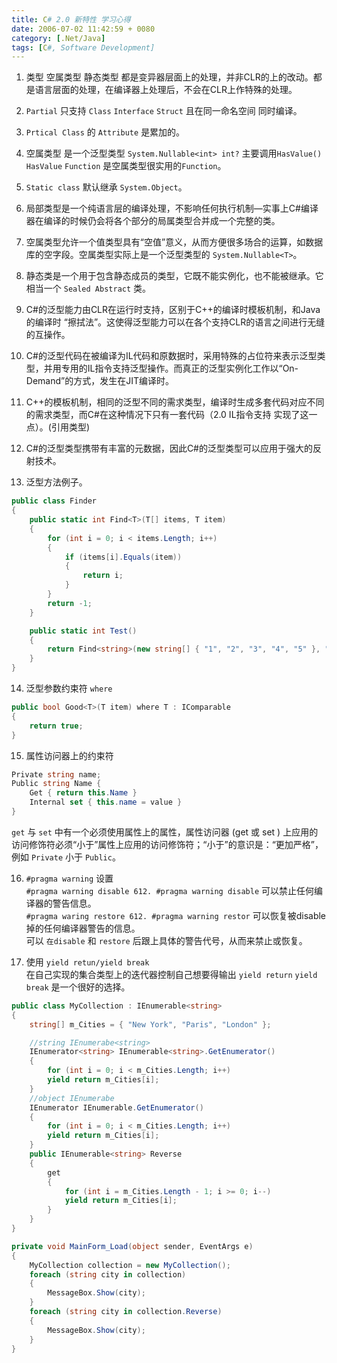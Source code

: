```yaml
---
title: C# 2.0 新特性 学习心得
date: 2006-07-02 11:42:59 + 0080
category: [.Net/Java]
tags: [C#, Software Development]
---
```


1) 类型 空属类型 静态类型 都是变异器层面上的处理，并非CLR的上的改动。都是语言层面的处理，在编译器上处理后，不会在CLR上作特殊的处理。  

2) `Partial` 只支持 `Class` `Interface` `Struct` 且在同一命名空间 同时编译。  

3) `Prtical Class` 的 `Attribute` 是累加的。  

4) 空属类型 是一个泛型类型 `System.Nullable<int> int?` 主要调用`HasValue()` `HasValue` `Function` 是空属类型很实用的`Function`。  

5) `Static class` 默认继承 `System.Object`。  

6) 局部类型是一个纯语言层的编译处理，不影响任何执行机制―实事上C#编译器在编译的时候仍会将各个部分的局属类型合并成一个完整的类。  

7) 空属类型允许一个值类型具有“空值”意义，从而方便很多场合的运算，如数据库的空字段。空属类型实际上是一个泛型类型的 `System.Nullable<T>`。

8) 静态类是一个用于包含静态成员的类型，它既不能实例化，也不能被继承。它相当一个 `Sealed Abstract` 类。  

9) C#的泛型能力由CLR在运行时支持，区别于C++的编译时模板机制，和Java的编译时 “擦拭法”。这使得泛型能力可以在各个支持CLR的语言之间进行无缝的互操作。  

10) C#的泛型代码在被编译为IL代码和原数据时，采用特殊的占位符来表示泛型类型，并用专用的IL指令支持泛型操作。而真正的泛型实例化工作以“On-Demand”的方式，发生在JIT编译时。  

11) C++的模板机制，相同的泛型不同的需求类型，编译时生成多套代码对应不同的需求类型，而C#在这种情况下只有一套代码（2.0 IL指令支持 实现了这一点）。(引用类型)  

12) C#的泛型类型携带有丰富的元数据，因此C#的泛型类型可以应用于强大的反射技术。  

13) 泛型方法例子。   
```c#
public class Finder
{
    public static int Find<T>(T[] items, T item)
    {
        for (int i = 0; i < items.Length; i++)
        {
            if (items[i].Equals(item))
            {
                return i;
            }
        }
        return -1;
    }

    public static int Test()
    {
        return Find<string>(new string[] { "1", "2", "3", "4", "5" }, "5");
    }
}
```

14) 泛型参数约束符 `where`  
```c#
public bool Good<T>(T item) where T : IComparable  
{  
    return true;  
}   
```

15) 属性访问器上的约束符  
```c#
Private string name;
Public string Name {  
    Get { return this.Name }  
    Internal set { this.name = value }  
}
```
`get` 与 `set` 中有一个必须使用属性上的属性，属性访问器 (get 或 set ) 上应用的访问修饰符必须“小于”属性上应用的访问修饰符；“小于”的意识是：“更加严格”，例如 `Private` 小于 `Public`。

16) `#pragma warning` 设置  
`#pragma warning disable 612. #pragma warning disable` 可以禁止任何编译器的警告信息。  
`#pragma waring restore 612. #pragma warning restor` 可以恢复被disable掉的任何编译器警告的信息。  
可以 `在disable` 和 `restore` 后跟上具体的警告代号，从而来禁止或恢复。  

17) 使用 `yield retun/yield break`   
在自己实现的集合类型上的迭代器控制自己想要得输出 `yield return` `yield break` 是一个很好的选择。

```c#
public class MyCollection : IEnumerable<string>  
{  
    string[] m_Cities = { "New York", "Paris", "London" }; 

    //string IEnumerabe<string>  
    IEnumerator<string> IEnumerable<string>.GetEnumerator()  
    {  
        for (int i = 0; i < m_Cities.Length; i++) 
        yield return m_Cities[i];  
    }  
    //object IEnumerabe  
    IEnumerator IEnumerable.GetEnumerator()  
    {  
        for (int i = 0; i < m_Cities.Length; i++) 
        yield return m_Cities[i];  
    }  
    public IEnumerable<string> Reverse  
    {  
        get  
        {  
            for (int i = m_Cities.Length - 1; i >= 0; i--) 
            yield return m_Cities[i];  
        }  
    }  
}  

private void MainForm_Load(object sender, EventArgs e)  
{  
    MyCollection collection = new MyCollection(); 
    foreach (string city in collection)  
    {  
        MessageBox.Show(city); 
    }  
    foreach (string city in collection.Reverse)  
    {  
        MessageBox.Show(city); 
    }  
}  
```